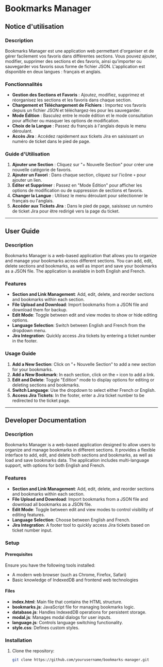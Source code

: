 # Bookmarks Manager

## Notice d'utilisation

### Description
Bookmarks Manager est une application web permettant d'organiser et de gérer facilement vos favoris dans différentes sections. Vous pouvez ajouter, modifier, supprimer des sections et des favoris, ainsi qu'importer ou sauvegarder vos favoris sous forme de fichier JSON. L'application est disponible en deux langues : français et anglais.

### Fonctionnalités
- **Gestion des Sections et Favoris** : Ajoutez, modifiez, supprimez et réorganisez les sections et les favoris dans chaque section.
- **Chargement et Téléchargement de Fichiers** : Importez vos favoris depuis un fichier JSON et téléchargez-les pour les sauvegarder.
- **Mode Édition** : Basculez entre le mode édition et le mode consultation pour afficher ou masquer les options de modification.
- **Choix de la Langue** : Passez du français à l'anglais depuis le menu déroulant.
- **Accès Jira** : Accédez rapidement aux tickets Jira en saisissant un numéro de ticket dans le pied de page.

### Guide d'Utilisation
1. **Ajouter une Section** : Cliquez sur "+ Nouvelle Section" pour créer une nouvelle catégorie de favoris.
2. **Ajouter un Favori** : Dans chaque section, cliquez sur l'icône `+` pour ajouter un lien.
3. **Éditer et Supprimer** : Passez en "Mode Édition" pour afficher les options de modification ou de suppression de sections et favoris.
4. **Changer la Langue** : Utilisez le menu déroulant pour sélectionner le français ou l'anglais.
5. **Accéder aux Tickets Jira** : Dans le pied de page, saisissez un numéro de ticket Jira pour être redirigé vers la page du ticket.

---

## User Guide

### Description
Bookmarks Manager is a web-based application that allows you to organize and manage your bookmarks across different sections. You can add, edit, delete sections and bookmarks, as well as import and save your bookmarks as a JSON file. The application is available in both English and French.

### Features
- **Section and Link Management**: Add, edit, delete, and reorder sections and bookmarks within each section.
- **File Upload and Download**: Import bookmarks from a JSON file and download them for backup.
- **Edit Mode**: Toggle between edit and view modes to show or hide editing options.
- **Language Selection**: Switch between English and French from the dropdown menu.
- **Jira Integration**: Quickly access Jira tickets by entering a ticket number in the footer.

### Usage Guide
1. **Add a New Section**: Click on "+ Nouvelle Section" to add a new section for your bookmarks.
2. **Add a New Bookmark**: In each section, click on the `+` icon to add a link.
3. **Edit and Delete**: Toggle "Edition" mode to display options for editing or deleting sections and bookmarks.
4. **Switch Language**: Use the dropdown to select either French or English.
5. **Access Jira Tickets**: In the footer, enter a Jira ticket number to be redirected to the ticket page.

---

## Developer Documentation

### Description
Bookmarks Manager is a web-based application designed to allow users to organize and manage bookmarks in different sections. It provides a flexible interface to add, edit, and delete both sections and bookmarks, as well as load and save bookmarks data. The application includes multi-language support, with options for both English and French.

### Features
- **Section and Link Management**: Add, edit, delete, and reorder sections and bookmarks within each section.
- **File Upload and Download**: Import bookmarks from a JSON file and download all bookmarks as a JSON file.
- **Edit Mode**: Toggle between edit and view modes to control visibility of editing features.
- **Language Selection**: Choose between English and French.
- **Jira Integration**: A footer tool to quickly access Jira tickets based on ticket number input.

### Setup
#### Prerequisites
Ensure you have the following tools installed:
- A modern web browser (such as Chrome, Firefox, Safari)
- Basic knowledge of IndexedDB and frontend web technologies

#### Files
- **index.html**: Main file that contains the HTML structure.
- **bookmarks.js**: JavaScript file for managing bookmarks logic.
- **database.js**: Handles IndexedDB operations for persistent storage.
- **modal.js**: Manages modal dialogs for user inputs.
- **language.js**: Controls language switching functionality.
- **style.css**: Defines custom styles.

### Installation
1. Clone the repository:
   ```bash
   git clone https://github.com/yourusername/bookmarks-manager.git
